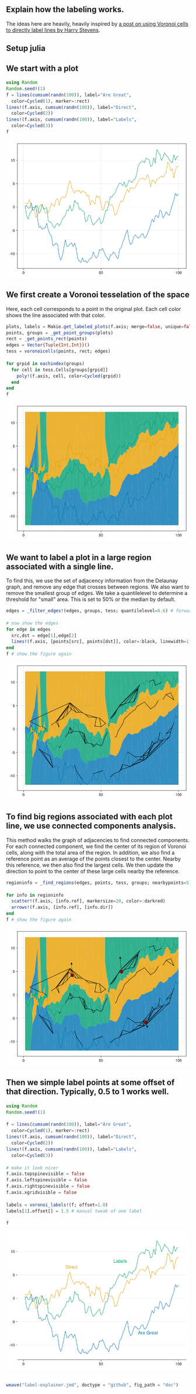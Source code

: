## Explain how the labeling works. 
The ideas here are heavily, heavily inspired by 
[a post on using Voronoi cells to directly label lines by Harry Stevens](https://observablehq.com/@harrystevens/directly-labelling-lines).

## Setup julia




## We start with a plot
```julia
using Random
Random.seed!(1)
f = lines(cumsum(randn(100)), label="Are Great",
  color=Cycled(1), marker=:rect)
lines!(f.axis, cumsum(randn(100)), label="Direct",
  color=Cycled(2))
lines!(f.axis, cumsum(randn(100)), label="Labels",
  color=Cycled(3))
f
```

![](doc/label-explainer_2_1.png)



## We first create a Voronoi tesselation of the space
Here, each cell corresponds to a point in the original plot. 
Each cell color shows the line associated with that color. 

```julia
plots, labels = Makie.get_labeled_plots(f.axis; merge=false, unique=false)
points, groups = _get_point_groups(plots)
rect = _get_points_rect(points)
edges = Vector{Tuple{Int,Int}}()
tess = voronoicells(points, rect; edges)

for grpid in eachindex(groups)
  for cell in tess.Cells[groups[grpid]]
    poly!(f.axis, cell, color=Cycled(grpid))
  end 
end 
f
```

![](doc/label-explainer_3_1.png)



## We want to label a plot in a large region associated with a single line.
To find this, we use the set of adjacency information from the Delaunay graph,
and remove any edge that crosses between regions. We also want to remove
the smallest group of edges. We take a quantilelevel to determine
a threshold for "small" area. This is set to 50% or the median
by default. 
```julia
edges = _filter_edges!(edges, groups, tess; quantilelevel=0.6) # forward quantilelevel

# now show the edges 
for edge in edges
  src,dst = edge[1],edge[2]
  lines!(f.axis, [points[src], points[dst]], color=:black, linewidth=1.5)
end
f # show the figure again
```

![](doc/label-explainer_4_1.png)



## To find big regions associated with each plot line, we use connected components analysis.
This method walks the graph of adjacencies to find connected components. 
For each connected component, we find the center of its region of Voronoi cells, 
along with the total area of the region. In addition, we also find a reference
point as an average of the points closest to the center. Nearby this reference,
we then also find the largest cells. We then update the direction to 
point to the center of these large cells nearby the reference. 
```julia
regioninfo = _find_regions(edges, points, tess, groups; nearbypoints=5)

for info in regioninfo
  scatter!(f.axis, [info.ref], markersize=20, color=:darkred)
  arrows!(f.axis, [info.ref], [info.dir])
end 
f # show the figure again
```

![](doc/label-explainer_5_1.png)



## Then we simple label points at some offset of that direction. Typically, 0.5 to 1 works well.
```julia
using Random
Random.seed!(1)

f = lines(cumsum(randn(100)), label="Are Great",
  color=Cycled(1), marker=:rect)
lines!(f.axis, cumsum(randn(100)), label="Direct",
  color=Cycled(2))
lines!(f.axis, cumsum(randn(100)), label="Labels",
  color=Cycled(3))

# make it look nicer
f.axis.topspinevisible = false
f.axis.leftspinevisible = false
f.axis.rightspinevisible = false
f.axis.xgridvisible = false

labels = voronoi_labels!(f; offset=1.0)
labels[1].offset[] = 1.5 # manual tweak of one label 

f
```

![](doc/label-explainer_6_1.png)



## 
```julia
weave("label-explainer.jmd", doctype = "github", fig_path = "doc")
```
